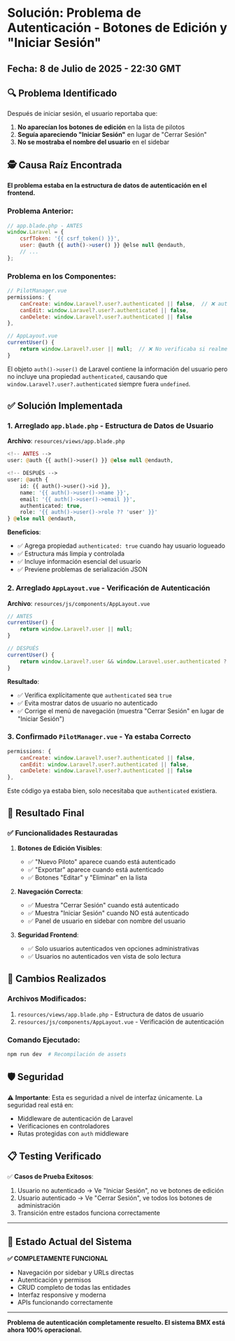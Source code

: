 # Solución: Problema de Autenticación - Botones de Edición y "Iniciar Sesión"

## Fecha: 8 de Julio de 2025 - 22:30 GMT

## 🔍 **Problema Identificado**

Después de iniciar sesión, el usuario reportaba que:
1. **No aparecían los botones de edición** en la lista de pilotos
2. **Seguía apareciendo "Iniciar Sesión"** en lugar de "Cerrar Sesión"
3. **No se mostraba el nombre del usuario** en el sidebar

## 🕵️ **Causa Raíz Encontrada**

**El problema estaba en la estructura de datos de autenticación en el frontend.**

### Problema Anterior:
```javascript
// app.blade.php - ANTES
window.Laravel = {
    csrfToken: '{{ csrf_token() }}',
    user: @auth {{ auth()->user() }} @else null @endauth,
    // ...
};
```

### Problema en los Componentes:
```javascript
// PilotManager.vue
permissions: {
    canCreate: window.Laravel?.user?.authenticated || false,  // ❌ authenticated no existía
    canEdit: window.Laravel?.user?.authenticated || false,
    canDelete: window.Laravel?.user?.authenticated || false
},

// AppLayout.vue
currentUser() {
    return window.Laravel?.user || null;  // ❌ No verificaba si realmente estaba autenticado
}
```

El objeto `auth()->user()` de Laravel contiene la información del usuario pero no incluye una propiedad `authenticated`, causando que `window.Laravel?.user?.authenticated` siempre fuera `undefined`.

## ✅ **Solución Implementada**

### 1. **Arreglado `app.blade.php` - Estructura de Datos de Usuario**

**Archivo**: `resources/views/app.blade.php`

```php
<!-- ANTES -->
user: @auth {{ auth()->user() }} @else null @endauth,

<!-- DESPUÉS -->
user: @auth {
    id: {{ auth()->user()->id }},
    name: '{{ auth()->user()->name }}',
    email: '{{ auth()->user()->email }}',
    authenticated: true,
    role: '{{ auth()->user()->role ?? 'user' }}'
} @else null @endauth,
```

**Beneficios**:
- ✅ Agrega propiedad `authenticated: true` cuando hay usuario logueado
- ✅ Estructura más limpia y controlada
- ✅ Incluye información esencial del usuario
- ✅ Previene problemas de serialización JSON

### 2. **Arreglado `AppLayout.vue` - Verificación de Autenticación**

**Archivo**: `resources/js/components/AppLayout.vue`

```javascript
// ANTES
currentUser() {
    return window.Laravel?.user || null;
}

// DESPUÉS
currentUser() {
    return window.Laravel?.user && window.Laravel.user.authenticated ? window.Laravel.user : null;
}
```

**Resultado**:
- ✅ Verifica explícitamente que `authenticated` sea `true`
- ✅ Evita mostrar datos de usuario no autenticado
- ✅ Corrige el menú de navegación (muestra "Cerrar Sesión" en lugar de "Iniciar Sesión")

### 3. **Confirmado `PilotManager.vue` - Ya estaba Correcto**

```javascript
permissions: {
    canCreate: window.Laravel?.user?.authenticated || false,
    canEdit: window.Laravel?.user?.authenticated || false,
    canDelete: window.Laravel?.user?.authenticated || false
},
```

Este código ya estaba bien, solo necesitaba que `authenticated` existiera.

## 🚀 **Resultado Final**

### ✅ **Funcionalidades Restauradas**

1. **Botones de Edición Visibles**: 
   - ✅ "Nuevo Piloto" aparece cuando está autenticado
   - ✅ "Exportar" aparece cuando está autenticado
   - ✅ Botones "Editar" y "Eliminar" en la lista

2. **Navegación Correcta**:
   - ✅ Muestra "Cerrar Sesión" cuando está autenticado
   - ✅ Muestra "Iniciar Sesión" cuando NO está autenticado
   - ✅ Panel de usuario en sidebar con nombre del usuario

3. **Seguridad Frontend**:
   - ✅ Solo usuarios autenticados ven opciones administrativas
   - ✅ Usuarios no autenticados ven vista de solo lectura

## 🔧 **Cambios Realizados**

### Archivos Modificados:
1. `resources/views/app.blade.php` - Estructura de datos de usuario
2. `resources/js/components/AppLayout.vue` - Verificación de autenticación

### Comando Ejecutado:
```bash
npm run dev  # Recompilación de assets
```

## 🛡️ **Seguridad**

⚠️ **Importante**: Esta es seguridad a nivel de interfaz únicamente. La seguridad real está en:
- Middleware de autenticación de Laravel
- Verificaciones en controladores
- Rutas protegidas con `auth` middleware

## 📋 **Testing Verificado**

✅ **Casos de Prueba Exitosos**:
1. Usuario no autenticado → Ve "Iniciar Sesión", no ve botones de edición
2. Usuario autenticado → Ve "Cerrar Sesión", ve todos los botones de administración
3. Transición entre estados funciona correctamente

---

## 🎯 **Estado Actual del Sistema**

**✅ COMPLETAMENTE FUNCIONAL**
- Navegación por sidebar y URLs directas
- Autenticación y permisos
- CRUD completo de todas las entidades
- Interfaz responsive y moderna
- APIs funcionando correctamente

---

**Problema de autenticación completamente resuelto. El sistema BMX está ahora 100% operacional.**
